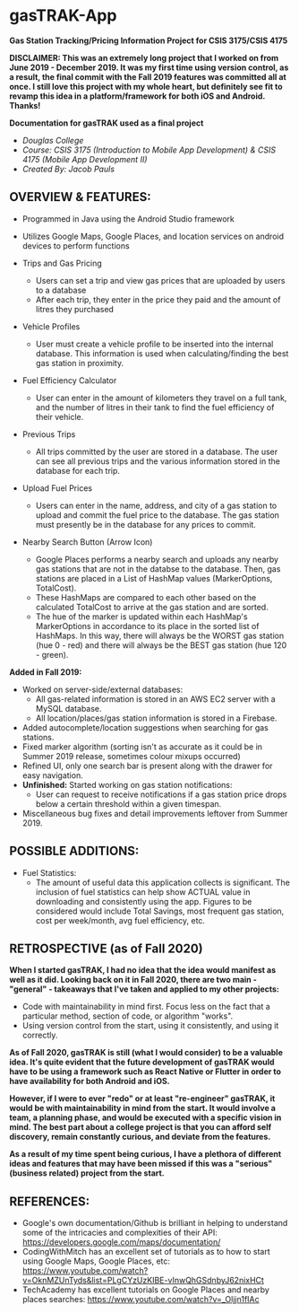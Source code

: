 # gasTRAK-App
**Gas Station Tracking/Pricing Information Project for CSIS 3175/CSIS 4175**

**DISCLAIMER: This was an extremely long project that I worked on from June 2019 - December 2019. It was my first time using version control, as a result, the final commit with the Fall 2019 features was committed all at once. I still love this project with my whole heart, but definitely see fit to revamp this idea in a platform/framework for both iOS and Android. Thanks!**

**Documentation for gasTRAK used as a final project**
 - *Douglas College*
 - *Course: CSIS 3175 (Introduction to Mobile App Development) & CSIS 4175 (Mobile App Development II)*
 - *Created By: Jacob Pauls*

## OVERVIEW & FEATURES:

  - Programmed in Java using the Android Studio framework
  - Utilizes Google Maps, Google Places, and location services on android devices to perform functions
  
  - Trips and Gas Pricing
    - Users can set a trip and view gas prices that are uploaded by users to a database
    - After each trip, they enter in the price they paid and the amount of litres they purchased
  
  - Vehicle Profiles
    - User must create a vehicle profile to be inserted into the internal database. This information is used when calculating/finding the best gas station in proximity.
  - Fuel Efficiency Calculator
    - User can enter in the amount of kilometers they travel on a full tank, and the number of litres in their tank to find the fuel efficiency of their vehicle.
  - Previous Trips
    - All trips committed by the user are stored in a database. The user can see all previous trips and the various information stored in the database for each trip.
  - Upload Fuel Prices
    - Users can enter in the name, address, and city of a gas station to upload and commit the fuel price to the database. The gas station must presently be in the database for any prices to commit.
  - Nearby Search Button (Arrow Icon)
    - Google Places performs a nearby search and uploads any nearby gas stations that are not in the databse to the database. Then, gas stations are placed in a List of HashMap values (MarkerOptions, TotalCost).
    - These HashMaps are compared to each other based on the calculated TotalCost to arrive at the gas station and are sorted.
    - The hue of the marker is updated within each HashMap's MarkerOptions in accordance to its place in the sorted list of HashMaps. In this way, there will always be the WORST gas station (hue 0 - red) and there will always be the BEST gas station (hue 120 - green).  
  
**Added in Fall 2019:**
 
  - Worked on server-side/external databases:
    - All gas-related information is stored in an AWS EC2 server with a MySQL database.
    - All location/places/gas station information is stored in a Firebase.
  - Added autocomplete/location suggestions when searching for gas stations.
  - Fixed marker algorithm (sorting isn't as accurate as it could be in Summer 2019 release, sometimes colour mixups occurred)
  - Refined UI, only one search bar is present along with the drawer for easy navigation.
  - **Unfinished:** Started working on gas station notifications:
    - User can request to receive notifications if a gas station price drops below a certain threshold within a given timespan.
  - Miscellaneous bug fixes and detail improvements leftover from Summer 2019.
  
## POSSIBLE ADDITIONS:

  - Fuel Statistics:
    - The amount of useful data this application collects is significant. The inclusion of fuel statistics can help show ACTUAL value in downloading and consistently using the app. Figures to be considered would include Total Savings, most frequent gas station, cost per week/month, avg fuel efficiency, etc.  
    
## RETROSPECTIVE (as of Fall 2020)

**When I started gasTRAK, I had no idea that the idea would manifest as well as it did. Looking back on it in Fall 2020, there are two main - "general" - takeaways that I've taken and applied to my other projects:**
  - Code with maintainability in mind first. Focus less on the fact that a particular method, section of code, or algorithm "works".
  - Using version control from the start, using it consistently, and using it correctly.
  
**As of Fall 2020, gasTRAK is still (what I would consider) to be a valuable idea. It's quite evident that the future development of gasTRAK would have to be using a framework such as React Native or Flutter in order to have availability for both Android and iOS.**

**However, if I were to ever "redo" or at least "re-engineer" gasTRAK, it would be with maintainability in mind from the start. It would involve a team, a planning phase, and would be executed with a specific vision in mind. The best part about a college project is that you can afford self discovery, remain constantly curious, and deviate from the features.** 

**As a result of my time spent being curious, I have a plethora of different ideas and features that may have been missed if this was a "serious" (business related) project from the start.**
	
## REFERENCES:

  - Google's own documentation/Github is brilliant in helping to understand some of the intricacies and complexities of their API:
    https://developers.google.com/maps/documentation/
  - CodingWithMitch has an excellent set of tutorials as to how to start using Google Maps, Google Places, etc:
    https://www.youtube.com/watch?v=OknMZUnTyds&list=PLgCYzUzKIBE-vInwQhGSdnbyJ62nixHCt
  - TechAcademy has excellent tutorials on Google Places and nearby places searches:
    https://www.youtube.com/watch?v=_Oljjn1fIAc
